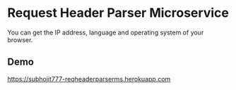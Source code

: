 # Request Header Parser Microservice
You can get the IP address, language and operating system of your browser.

## Demo
https://subhojit777-reqheaderparserms.herokuapp.com
